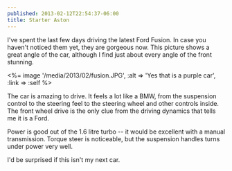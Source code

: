 ```yaml
---
published: 2013-02-12T22:54:37-06:00
title: Starter Aston
---
```

I've spent the last few days driving the latest Ford Fusion. In case you haven't noticed them yet, they are gorgeous now. This picture shows a great angle of the car, although I find just about every angle of the front stunning.

<%= image '/media/2013/02/fusion.JPG', :alt => 'Yes that is a purple car', :link => :self %>

The car is amazing to drive. It feels a lot like a BMW, from the suspension control to the steering feel to the steering wheel and other controls inside. The front wheel drive is the only clue from the driving dynamics that tells me it is a Ford.

Power is good out of the 1.6 litre turbo -- it would be excellent with a manual transmission. Torque steer is noticeable, but the suspension handles turns under power very well.

I'd be surprised if this isn't my next car.
